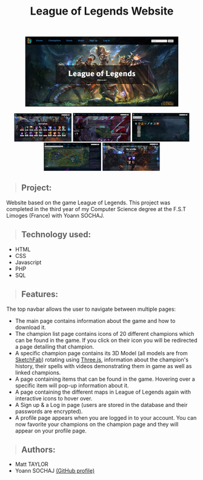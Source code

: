 <h1 align="center"> League of Legends Website </h1>
<br>

<p align="center">
  <img src="main_page.PNG" width="80%" height="80%" alt="main_page">
</p>

<p align="center" width=100%>
  <img src="champion_page.PNG" width="30%" height="30%" alt="champions">
  <img src="cho_gath_page.png" width="30%" height="30%" alt="cho_gath">
  <img src="items_page.png" width="30%" height="30%" alt="items">
  <img src="map_page.png" width="30%" height="30%" alt="maps">
  <img src="profile_page.PNG" width="30%" height="30%" alt="profile">
</p>

>## Project:
Website based on the game League of Legends. This project was completed in the third year of my Computer Science degree at the F.S.T Limoges (France) with Yoann SOCHAJ.

>## Technology used:
- HTML
- CSS
- Javascript
- PHP
- SQL

>## Features:
The top navbar allows the user to navigate between multiple pages:
- The main page contains information about the game and how to download it.
- The champion list page contains icons of 20 different champions which can be found in the game. If you click on their icon you will be redirected a page detailing that champion.
- A specific champion page contains its 3D Model (all models are from [SketchFab](https://sketchfab.com/)) rotating using [Three.js](https://threejs.org/), information about the champion's history, their spells with videos demonstrating them in game as well as linked champions.
- A page containing items that can be found in the game. Hovering over a specific item will pop-up information about it.
- A page containing the different maps in League of Legends again with interactive icons to hover over.
- A Sign up & a Log in page (users are stored in the database and their passwords are encrypted).
- A profile page appears when you are logged in to your account. You can now favorite your champions on the champion page and they will appear on your profile page.

>## Authors:
- Matt TAYLOR
- Yoann SOCHAJ [(GitHub profile)](https://github.com/YoannSo)
